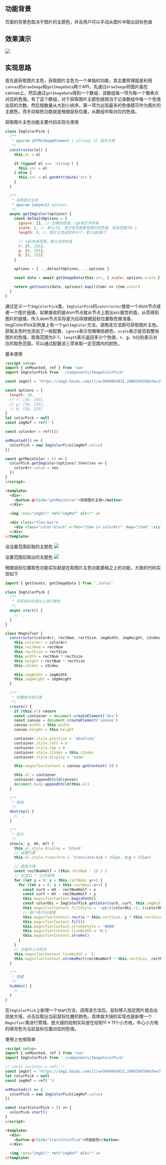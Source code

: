 ## 功能背景

页面的背景色取决于图片的主题色，并且用户可以手动从图片中取出目标色值

## 效果演示

![](./img/演示.gif)

## 实现思路

首先是获取图片主色，获取图片主色为一个单独的功能，其主要原理就是利用`canvas`的`drawImage`和`getImageData`两个API，先通过`drawImage`将图片画在canvas上，然后通过`getImageData`得到一个数组，该数组每一项为每一个像素点对应的色值。有了这个数组，对于获取图片主题色就相当于记录数组中每一个色值出现的次数，然后按数量从大到小排序，第一项为出现最多的色值既可作为图片的主题色，而手动取色功能就是根据鼠标位置，从数组中取对应的色值。


获取图片主色功能主要代码实现与使用
```js
class ImgColorPick {
  /**
   * @param {HTMLImageElement | string} el 图片元素
   */
  constructor(el) {
    this.el = el

    if (typeof el === 'string') {
      this.src = el
    } else {
      this.src = el.getAttribute('src')
    }
  }

  /**
   * 获取图片主色
   * @param {object} options 
   */
  async getImgColor(options) {
    const defaultOptions = {
      ignore: [], // 忽略的色值，rgb格式字符串
      scale: 1, // 默认为1，表示是否取整张图片的色值，取值范围为0-1
      length: 8, // 图片主色返回多少个，默认返回8个

      // rgb色值范围，默认全部色值
      r: [0, 255],
      g: [0, 255],
      b: [0, 255]
    }

    options = { ...defaultOptions, ...options }

    const data = await getImageData(this.src, { scale: options.scale })

    return getCounts(data, options).map((item) => item.color)
  }
}
```
通过定义一个`ImgColorPick`类，`ImgColorPick`的`constructor`接收一个dom节点或者一个图片链接，如果接收的是dom节点就从节点上取出src属性的值，从而得到图片的链接，传入dom节点实际是为后续根据鼠标位置取色做准备，ImgColorPick实例身上有一个`getImgColor`方法，调用该方法即可获取图片主色。获取主色时也添加了一些配置，`ignore`表示忽略哪些颜色，`scale`表示是否取整张图片的色值，取值范围为0-1，`length`表示返回多少个色值，r、g、b分别表示对应的取色范围，可以通过配置该三项来取一定范围内的颜色。


基本使用
```html
<script setup>
import { onMounted, ref } from 'vue'
import ImgColorPick from './components/ImageColorPick'

const imgUrl = 'https://img2.baidu.com/it/u=3849054932,2988350768&fm=253&app=120&size=w931&n=0&f=JPEG&fmt=auto?sec=1680022800&t=77f347d9193d5608690cb9de8101471d'

const options = {
  length: 20,
  // r: [50, 255],
  // g: [50, 255],
  // b: [50, 255]
}
let colorPick = null
const imgRef = ref('')

const colorArr = ref([])

onMounted(() => {
  colorPick = new ImgColorPick(imgRef.value)
})

const getMainColor = () => {
  colorPick.getImgColor(options).then(res => {
    colorArr.value = res
  })
}
</script>

<template>
  <div>
    <button @click="getMainColor">获取图片主色</button>
  </div>

  <img :src="imgUrl" ref="imgRef" alt="" />

  <div class="flex-box">
    <div class="color-block" v-for="item in colorArr" :key="item" :style="{ backgroundColor: item }"></div>
  </div>
</template>
```

没设置范围前取的主题色
![](./img/主题色1.png)

设置范围后取出的主题色
![](./img/主题色2.png)


根据鼠标位置取色功能实际就是在取图片主色功能基础之上的功能，大致的代码实现如下
```js
import { getCounts, getImageData } from './color'

class ImgColorPick {
  /**
   * 开启鼠标在图片上进行取色
   */
  async start() {
    // ...
  }
}

class Magnifier {
  constructor(colorArr, rectNum, rectSize, imgWidth, imgHeight, zIndex = 100000) {
    this.colorArr = colorArr
    this.rectNum = rectNum
    this.rectSize = rectSize
    this.width = rectNum * rectSize
    this.height = rectNum * rectSize
    this.zIndex = zIndex

    this.imgWidth = imgWidth
    this.imgHeight = imgHeight
  }

  /**
   * 创建放大镜元素
   */
  create() {
    if (this.el) return
    const container = document.createElement('div')
    const canvas = document.createElement('canvas')
    canvas.width = this.width
    canvas.height = this.height

    container.style.position = 'absolute'
    container.style.left = 0
    container.style.top = 0
    container.style.zIndex = this.zIndex
    container.style.display = 'none'

    this.magnifierContext = canvas.getContext('2d')

    this.el = container
    container.appendChild(canvas)
    document.body.appendChild(this.el)
  }

  /**
   * 销毁
   */
  destroy() {
    // ...
  }

  /**
   * 显示
   */
  show(x, y, mX, mY) {
    this.el.style.display = 'block'
    // 设置位置
    this.el.style.transform = `translate(${x + 25}px, ${y + 25}px)`

    // 画放大镜
    const rectNumHalf = (this.rectNum - 1) / 2
    // 形成11 * 11的矩阵
    for (let y = 0; y < this.rectNum; y++) {
      for (let x = 0; x < this.rectNum; x++) {
        const curX = mX - rectNumHalf + x
        const curY = mY - rectNumHalf + y
        this.magnifierContext.beginPath()
        const colorObj = ImgColorPick.getColor(curX, curY, this.imgWidth, this.imgHeight, this.colorArr)
        this.magnifierContext.fillStyle = `rgb(${colorObj.r}, ${colorObj.g}, ${colorObj.b})`
        // 每个格子10像素
        this.magnifierContext.rect(x * this.rectSize, y * this.rectSize, this.rectSize, this.rectSize)
        this.magnifierContext.fill()
        this.magnifierContext.strokeStyle = '#000'
        this.magnifierContext.lineWidth = '0.1'
        this.magnifierContext.stroke()
      }
    }
    // 后画中心点样式
    this.magnifierContext.lineWidth = '2'
    this.magnifierContext.strokeRect(rectNumHalf * this.rectSize, rectNumHalf * this.rectSize, this.rectSize, this.rectSize)
  }

  /**
   * 隐藏
   */
  hidden() {
    // ...
  }
}
```

在`ImgColorPick`上新增一个start方法，调用该方法后，鼠标移入指定图片就会出现放大镜，点击后取出当前鼠标位置的颜色。具体放大镜的实现也是新增一个`Magnifier`类进行管理，放大镜的绘制实际是在绘制11 * 11个小方格，中心小方格的填充色为当前鼠标位置对应的色值。

使用上也很简单
```html
<script setup>
import { onMounted, ref } from 'vue'
import ImgColorPick from './components/ImageColorPick'

// const curColor = ref('')
const imgUrl = 'https://img2.baidu.com/it/u=3849054932,2988350768&fm=253&app=120&size=w931&n=0&f=JPEG&fmt=auto?sec=1680022800&t=77f347d9193d5608690cb9de8101471d'
let colorPick = null
const imgRef = ref('')

onMounted(() => {
  colorPick = new ImgColorPick(imgRef.value)
})

const startColorPick = () => {
  colorPick.start()
}
</script>

<template>
  <div>
    <button @click="startColorPick">开始取色</button>
  </div>

  <img :src="imgUrl" ref="imgRef" alt="" />
</template>
```
